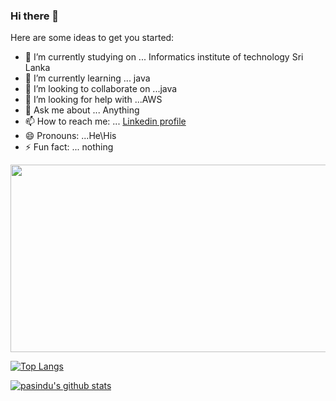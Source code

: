 ### Hi there 👋



Here are some ideas to get you started:

- 🔭 I’m currently studying on ... Informatics institute of technology Sri Lanka
- 🌱 I’m currently learning ... java
- 👯 I’m looking to collaborate on ...java
- 🤔 I’m looking for help with ...AWS
- 💬 Ask me about ... Anything
- 📫 How to reach me: ... [Linkedin profile](https://www.linkedin.com/in/pasindu-rathnayaka-568b74205/)
- 😄 Pronouns: ...He\His
- ⚡ Fun fact: ... nothing

<img src="https://ericaofanderson.tumblr.com/post/647369066595713024/wormhole-you-can-get-this-gif-as-a-phone" width=1400 height=300/>

[![Top Langs](https://github-readme-stats.vercel.app/api/top-langs/?username=pasindu99-ui)](https://github.com/anuraghazra/github-readme-stats)

[![pasindu's github stats](https://github-readme-stats.vercel.app/api?username=pasindu99-ui&count_private=true&show_icons=true&theme=radical&hide_rank=false)](https://github.com/anuraghazra/github-readme-stats)
